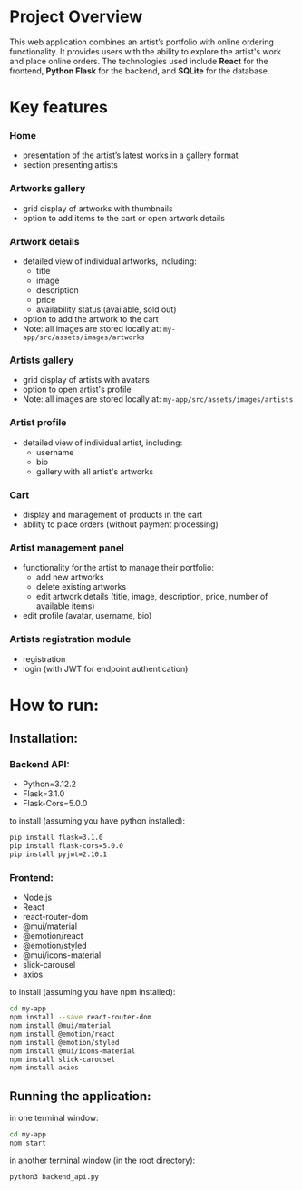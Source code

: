 # Project Overview
This web application combines an artist’s portfolio with online ordering functionality. It provides users with the ability to explore the artist's work and place online orders. The technologies used include **React** for the frontend, **Python Flask** for the backend, and **SQLite** for the database.

# Key features

### Home
* presentation of the artist’s latest works in a gallery format
* section presenting artists

### Artworks gallery
* grid display of artworks with thumbnails
* option to add items to the cart or open artwork details

### Artwork details
* detailed view of individual artworks, including:
    * title
    * image
    * description
    * price
    * availability status (available, sold out)
* option to add the artwork to the cart
* Note: all images are stored locally at: `my-app/src/assets/images/artworks`

### Artists gallery
* grid display of artists with avatars
* option to open artist's profile
* Note: all images are stored locally at: `my-app/src/assets/images/artists`

### Artist profile
* detailed view of individual artist, including:
    * username
    * bio
    * gallery with all artist's artworks

### Cart
* display and management of products in the cart
* ability to place orders (without payment processing)

### Artist management panel
* functionality for the artist to manage their portfolio:
    * add new artworks
    * delete existing artworks
    * edit artwork details (title, image, description, price, number of available items)
* edit profile (avatar, username, bio)

### Artists registration module
* registration
* login (with JWT for endpoint authentication)

# How to run:
## Installation:
### Backend API:
- Python=3.12.2
- Flask=3.1.0
- Flask-Cors=5.0.0

to install (assuming you have python installed):
```bash
pip install flask=3.1.0
pip install flask-cors=5.0.0
pip install pyjwt=2.10.1
```

### Frontend:
- Node.js
- React
- react-router-dom
- @mui/material
- @emotion/react
- @emotion/styled
- @mui/icons-material
- slick-carousel
- axios

to install (assuming you have npm installed):
```bash
cd my-app
npm install --save react-router-dom
npm install @mui/material
npm install @emotion/react
npm install @emotion/styled
npm install @mui/icons-material
npm install slick-carousel
npm install axios
```


## Running the application:
in one terminal window:
```bash
cd my-app
npm start
```

in another terminal window (in the root directory):
```bash
python3 backend_api.py
```
